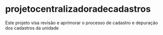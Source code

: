 # projetocentralizadoradecadastros
Este projeto visa revisão e aprimorar o processo de cadastro e depuração dos cadastros da unidade
